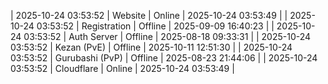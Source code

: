 | 2025-10-24 03:53:52 | Website | Online | 2025-10-24 03:53:49 |
| 2025-10-24 03:53:52 | Registration | Offline | 2025-09-09 16:40:23 |
| 2025-10-24 03:53:52 | Auth Server | Offline | 2025-08-18 09:33:31 |
| 2025-10-24 03:53:52 | Kezan (PvE) | Offline | 2025-10-11 12:51:30 |
| 2025-10-24 03:53:52 | Gurubashi (PvP) | Offline | 2025-08-23 21:44:06 |
| 2025-10-24 03:53:52 | Cloudflare | Online | 2025-10-24 03:53:49 |
